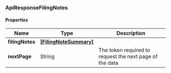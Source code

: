 
[//]: # (CLASS:ApiResponseFilingNotes)

[//]: # (KIND:object)

### ApiResponseFilingNotes

#### Properties

[//]: # (START_DEFINITION)

Name | Type | Description
------------ | ------------- | -------------
**filingNotes** | [**[FilingNoteSummary]**](FilingNoteSummary.md) |  &nbsp;
**nextPage** | String | The token required to request the next page of the data &nbsp;

[//]: # (END_DEFINITION)


[//]: # (CONTAINED_CLASS:FilingNoteSummary)





